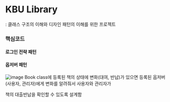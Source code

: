 # KBU Library
: 클래스 구조의 이해와 디자인 패턴의 이해를 위한 프로젝트

### 핵심코드

#### 로그인 전략 패턴



#### 옵저버 패턴
![image](https://github.com/akftod4007/library/assets/113909192/cfb6aacb-d338-459d-9fc0-6f22bf45152e)
Book class에 등록된 책의 상태에 변화(대여, 반납)가 있으면 등록된 옵저버(사용자, 관리자)에게 변화를 알려줘서 사용자와 관리자가

책의 대출반납을 확인할 수 있도록 설계함
